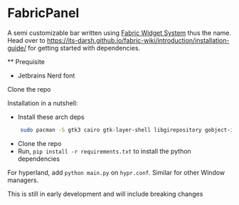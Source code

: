 # FabricPanel

A semi customizable bar written using [Fabric Widget System](https://github.com/Fabric-Development/fabric) thus the name.
Head over to https://its-darsh.github.io/fabric-wiki/introduction/installation-guide/ for getting started with dependencies.


** Prequisite
- Jetbrains Nerd font

Clone the repo



Installation in a nutshell:
- Install these arch deps
```sh
    sudo pacman -S gtk3 cairo gtk-layer-shell libgirepository gobject-introspection gobject-introspection-runtime python python-pip python-gobject python-cairo python-loguru pkgconf
```
- Clone the repo
- Run, `pip install -r requirements.txt` to install the python dependencies



For hyperland, add `python main.py` on `hypr.conf`.
Similar for other Window managers.


This is still in early development and will include breaking changes
